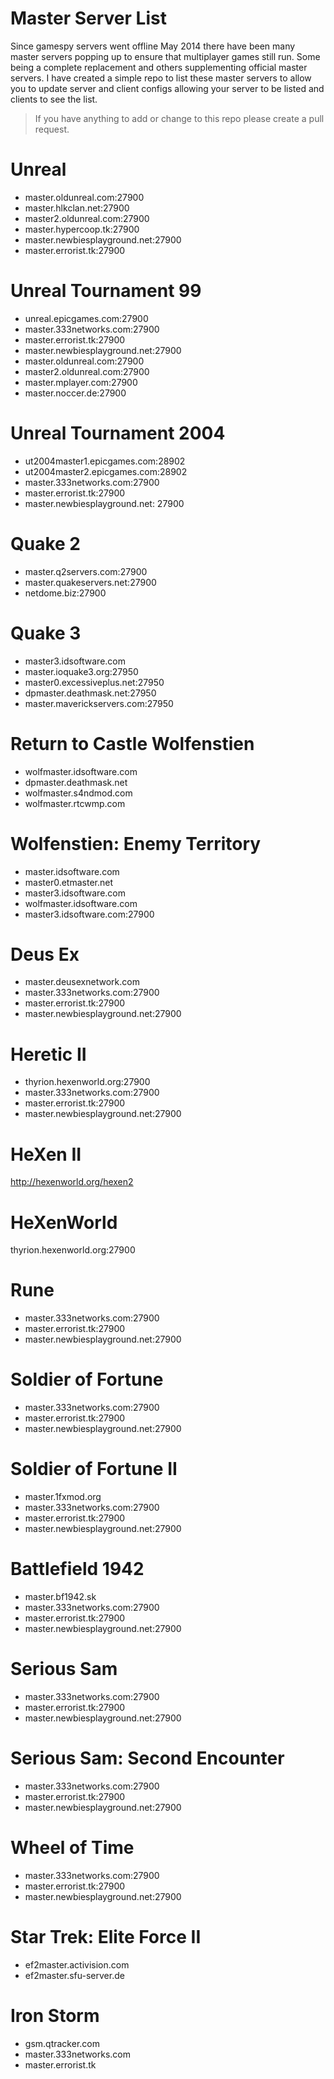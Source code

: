# Master Server List

Since gamespy servers went offline May 2014 there have been many master servers popping up to ensure that multiplayer games still run. Some being a complete replacement and others supplementing official master servers. I have created a simple repo to list these master servers to allow you to update server and client configs allowing your server to be listed and clients to see the list.

> If you have anything to add or change to this repo please create a pull request.

# Unreal
* master.oldunreal.com:27900
* master.hlkclan.net:27900
* master2.oldunreal.com:27900
* master.hypercoop.tk:27900
* master.newbiesplayground.net:27900
* master.errorist.tk:27900

# Unreal Tournament 99
* unreal.epicgames.com:27900
* master.333networks.com:27900
* master.errorist.tk:27900
* master.newbiesplayground.net:27900
* master.oldunreal.com:27900
* master2.oldunreal.com:27900
* master.mplayer.com:27900
* master.noccer.de:27900

# Unreal Tournament 2004
* ut2004master1.epicgames.com:28902
* ut2004master2.epicgames.com:28902
* master.333networks.com:27900
* master.errorist.tk:27900
* master.newbiesplayground.net: 27900

# Quake 2
* master.q2servers.com:27900
* master.quakeservers.net:27900
* netdome.biz:27900

# Quake 3
* master3.idsoftware.com
* master.ioquake3.org:27950
* master0.excessiveplus.net:27950
* dpmaster.deathmask.net:27950
* master.maverickservers.com:27950

# Return to Castle Wolfenstien
* wolfmaster.idsoftware.com
* dpmaster.deathmask.net
* wolfmaster.s4ndmod.com
* wolfmaster.rtcwmp.com 

# Wolfenstien: Enemy Territory
* master.idsoftware.com
* master0.etmaster.net
* master3.idsoftware.com
* wolfmaster.idsoftware.com
* master3.idsoftware.com:27900

# Deus Ex
* master.deusexnetwork.com
* master.333networks.com:27900
* master.errorist.tk:27900
* master.newbiesplayground.net:27900

# Heretic II
* thyrion.hexenworld.org:27900
* master.333networks.com:27900
* master.errorist.tk:27900
* master.newbiesplayground.net:27900

# HeXen II
http://hexenworld.org/hexen2

# HeXenWorld
thyrion.hexenworld.org:27900


# Rune
* master.333networks.com:27900
* master.errorist.tk:27900
* master.newbiesplayground.net:27900

# Soldier of Fortune
* master.333networks.com:27900
* master.errorist.tk:27900
* master.newbiesplayground.net:27900

# Soldier of Fortune II
* master.1fxmod.org
* master.333networks.com:27900
* master.errorist.tk:27900
* master.newbiesplayground.net:27900

# Battlefield 1942
* master.bf1942.sk
* master.333networks.com:27900
* master.errorist.tk:27900
* master.newbiesplayground.net:27900

# Serious Sam
* master.333networks.com:27900
* master.errorist.tk:27900
* master.newbiesplayground.net:27900

# Serious Sam: Second Encounter
* master.333networks.com:27900
* master.errorist.tk:27900
* master.newbiesplayground.net:27900

# Wheel of Time
* master.333networks.com:27900
* master.errorist.tk:27900
* master.newbiesplayground.net:27900

# Star Trek: Elite Force II
* ef2master.activision.com
* ef2master.sfu-server.de

# Iron Storm
* gsm.qtracker.com
* master.333networks.com
* master.errorist.tk
